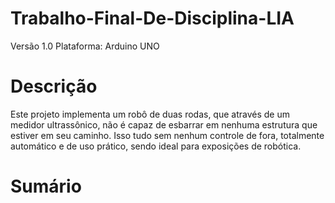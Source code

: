 # Trabalho-Final-De-Disciplina-LIA
Versão 1.0 Plataforma: Arduino UNO
# Descrição
Este projeto implementa um robô de duas rodas, que através de  um medidor ultrassônico, não é capaz de esbarrar em nenhuma estrutura que estiver em seu caminho. Isso tudo sem nenhum controle de fora, totalmente automático e de uso prático, sendo ideal para exposições de robótica.
# Sumário


